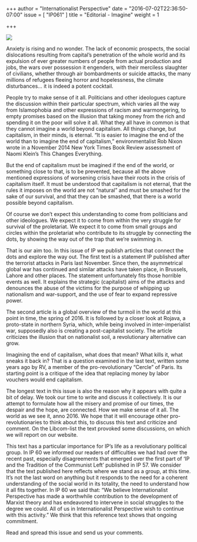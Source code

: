 +++
author = "Internationalist Perspective"
date = "2016-07-02T22:36:50-07:00"
issue = [ "IP061" ]
title = "Editorial - Imagine"
weight = 1

+++

<img class="ui large right floated image" src="/img/articles/061/1-1.jpg">

Anxiety is rising and no wonder. The lack of economic prospects, the social dislocations resulting from capital’s penetration of the whole world and its expulsion of ever greater numbers of people from actual production and jobs, the wars over possession it engenders, with their merciless slaughter of civilians, whether through air bombardments or suicide attacks, the many millions of refugees fleeing horror and hopelessness, the climate disturbances… it is indeed a potent cocktail.

People try to make sense of it all. Politicians and other ideologues capture the discussion within their particular spectrum, which varies all the way from Islamophobia and other expressions of racism and warmongering, to empty promises based on the illusion that taking money from the rich and spending it on the poor will solve it all. What they all have in common is that they cannot imagine a world beyond capitalism. All things change, but capitalism, in their minds, is eternal. “It is easier to imagine the end of the world than to imagine the end of capitalism,” environmentalist Rob Nixon wrote in a November 2014 New York Times Book Review assessment of Naomi Klein’s This Changes Everything.

But the end of capitalism must be imagined if the end of the world, or something close to that, is to be prevented, because all the above mentioned expressions of worsening crisis have their roots in the crisis of capitalism itself. It must be understood that capitalism is not eternal, that the rules it imposes on the world are not “natural” and must be smashed for the sake of our survival, and that they can be smashed, that there is a world possible beyond capitalism. 

Of course we don’t expect this understanding to come from politicians and other ideologues. We expect it to come from within the very struggle for survival of the proletariat. We expect it to come from small groups and circles within the proletariat who contribute to its struggle by connecting the dots, by showing the way out of the trap that we’re swimming in.

That is our aim too. In this issue of IP we publish articles that connect the dots and explore the way out. The first text is a statement IP published after the terrorist attacks in Paris last November. Since then, the asymmetrical global war has continued and similar attacks have taken place, in Brussels, Lahore and other places. The statement unfortunately fits those horrible events as well. It explains the strategic (capitalist) aims of the attacks and denounces the abuse of the victims for the purpose of whipping up nationalism and war-support, and the use of fear to expand repressive power.

The second article is a global overview of the turmoil in the world at this point in time, the spring of 2016. It is followed by a closer look at Rojava, a proto-state in northern Syria, which, while being involved in inter-imperialist war, supposedly also is creating a post-capitalist society. The article criticizes the illusion that on nationalist soil, a revolutionary alternative can grow. 

Imagining the end of capitalism, what does that mean? What kills it, what sneaks it back in? That is a question examined in the last text, written some years ago by RV, a member of the pro-revolutionary “Cercle” of Paris. Its starting point is a critique of the idea that replacing money by labor vouchers would end capitalism.

The longest text in this issue is also the reason why it appears with quite a bit of delay. We took our time to write and discuss it collectively. It is our attempt to formulate how all the misery and promise of our times, the despair and the hope, are connected. How we make sense of it all. The world as we see it, anno 2016. We hope that it will encourage other pro-revolutionaries to think about this, to discuss this text and criticize and comment. On the Libcom-list the text provoked some discussions, on which we will report on our website.

This text has a particular importance for IP’s life as a revolutionary political group. In IP 60 we informed our readers of difficulties we had had over the recent past, especially disagreements that emerged over the first part of ‘IP and the Tradition of the Communist Left’ published in IP 57. We consider that the text published here reflects where we stand as a group, at this time. It’s not the last word on anything but it responds to the need for a coherent understanding of the social world in its totality, the need to understand how it all fits together. In IP 60 we said that: “We believe Internationalist Perspective has made a worthwhile contribution to the development of Marxist theory and has endeavored to intervene in social struggles to the degree we could. All of us in Internationalist Perspective wish to continue with this activity.” We think that this reference text shows that ongoing commitment.

Read and spread this issue and send us your comments.